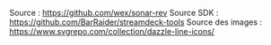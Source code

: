 Source : https://github.com/wex/sonar-rev
Source SDK : https://github.com/BarRaider/streamdeck-tools
Source des images : https://www.svgrepo.com/collection/dazzle-line-icons/